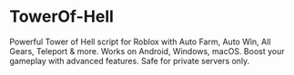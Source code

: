 # TowerOf-Hell
Powerful Tower of Hell script for Roblox with Auto Farm, Auto Win, All Gears, Teleport &amp; more. Works on Android, Windows, macOS. Boost your gameplay with advanced features. Safe for private servers only.
